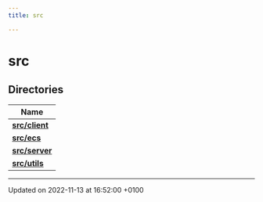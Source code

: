 ```yaml
---
title: src

---
```


# src



## Directories

| Name           |
| -------------- |
| **[src/client](Files/dir_6908ff505388a07996d238c763adbdab.md#dir-src/client)**  |
| **[src/ecs](Files/dir_ddca5f149c4ce13074f28b270e950ba9.md#dir-src/ecs)**  |
| **[src/server](Files/dir_075bb3ff235063c77951cd176d15a741.md#dir-src/server)**  |
| **[src/utils](Files/dir_313caf1132e152dd9b58bea13a4052ca.md#dir-src/utils)**  |






-------------------------------

Updated on 2022-11-13 at 16:52:00 +0100
